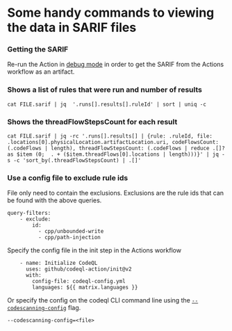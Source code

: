 # Some handy commands to viewing the data in SARIF files

### Getting the SARIF
Re-run the Action in [debug mode](https://docs.github.com/en/actions/monitoring-and-troubleshooting-workflows/enabling-debug-logging) in order to get the SARIF from the Actions workflow as an artifact.

### Shows a list of rules that were run and number of results
```
cat FILE.sarif | jq  '.runs[].results[].ruleId' | sort | uniq -c
```

### Shows the threadFlowStepsCount for each result
```
cat FILE.sarif | jq -rc '.runs[].results[] | {rule: .ruleId, file: .locations[0].physicalLocation.artifactLocation.uri, codeFlowsCount: (.codeFlows | length), threadFlowStepsCount: (.codeFlows | reduce .[]? as $item (0;  . + ($item.threadFlows[0].locations | length)))}' | jq -s -c 'sort_by(.threadFlowStepsCount) | .[]'
```

### Use a config file to exclude rule ids
File only need to contain the exclusions.  Exclusions are the rule ids that can be found with the above queries.
```
query-filters:
    - exclude:
        id: 
          - cpp/unbounded-write
          - cpp/path-injection
```
Specify the config file in the init step in the Actions workflow
```
    - name: Initialize CodeQL
      uses: github/codeql-action/init@v2
      with:
        config-file: codeql-config.yml
        languages: ${{ matrix.languages }}
```
Or specify the config on the codeql CLI command line using the [`--codescanning-config`](https://codeql.github.com/docs/codeql-cli/manual/database-init/#cmdoption-codeql-database-init-codescanning-config) flag.
```
--codescanning-config=<file>
```

